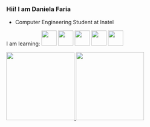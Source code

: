 ### Hii! I am Daniela Faria

-  Computer Engineering Student at Inatel

I am learning:
<img src="https://cdn.jsdelivr.net/gh/devicons/devicon/icons/git/git-original.svg" width="40" height="40"/> <img src="https://cdn.jsdelivr.net/gh/devicons/devicon/icons/java/java-plain.svg" width="40" height="40"/> <img src="https://cdn.jsdelivr.net/gh/devicons/devicon/icons/javascript/javascript-original.svg" width="40" height="40"/> <img src="https://cdn.jsdelivr.net/gh/devicons/devicon/icons/cplusplus/cplusplus-plain.svg" width="40" height="40"/> <img src="https://cdn.jsdelivr.net/gh/devicons/devicon/icons/mysql/mysql-plain-wordmark.svg" width="40" height="40"/>

<div>
<a href="https://github.com/01danifaria">
<img height="180em" src="https://github-readme-stats.vercel.app/api/top-langs/?username=01danifaria&layout=compact&langs_count=7&theme=dracula"/>
<img height="180em" src="https://github-readme-stats.vercel.app/api?username=01danifaria-aqui&show_icons=true&theme=dracula&include_all_commits=true&count_private=true"/>
</div>
